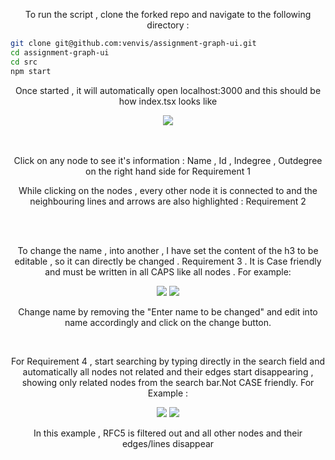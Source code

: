 <p align="center">To run the script , clone the forked repo and navigate to the following directory : </p>

```sh
git clone git@github.com:venvis/assignment-graph-ui.git
cd assignment-graph-ui
cd src
npm start
```
<p align="center">Once started , it will automatically open localhost:3000 and this should be how index.tsx looks like</p>

<div align="center">
  <img src="https://i.imgur.com/lEoOxBA.png">
</div>
<br><br>
<p align="center"> Click on any node to see it's information : Name , Id , Indegree , Outdegree on the right hand side for Requirement 1</p>
<p align="center">While clicking on the nodes , every other node it is connected to and the neighbouring lines and arrows are also highlighted : Requirement 2</p>
<br><br>

<p align="center"> To change the name , into another , I have set the content of the h3 to be editable , so it can directly be changed . Requirement 3 . It is Case friendly and must be written in all CAPS like all nodes . For example: </p>
<div align="center" display="flex">
  <img src="https://i.imgur.com/LYrBXqR.png">
  <img src="https://i.imgur.com/1hLgzMo.png">
</div>
<p align="center">Change name by removing the "Enter name to be changed" and edit into name accordingly and click on the change button.</p>
<br>

<p align="center">For Requirement 4 , start searching by typing directly in the search field and automatically all nodes not related and their edges start disappearing , showing only related nodes from the search bar.Not CASE friendly. For Example : </p>

<div align="center" display="flex">
  <img src="https://i.imgur.com/szFzQ9A.png">
  <img src="https://i.imgur.com/6QDqJ68.png">
</div>
<p align="center">In this example , RFC5 is filtered out and all other nodes and their edges/lines disappear</p>
